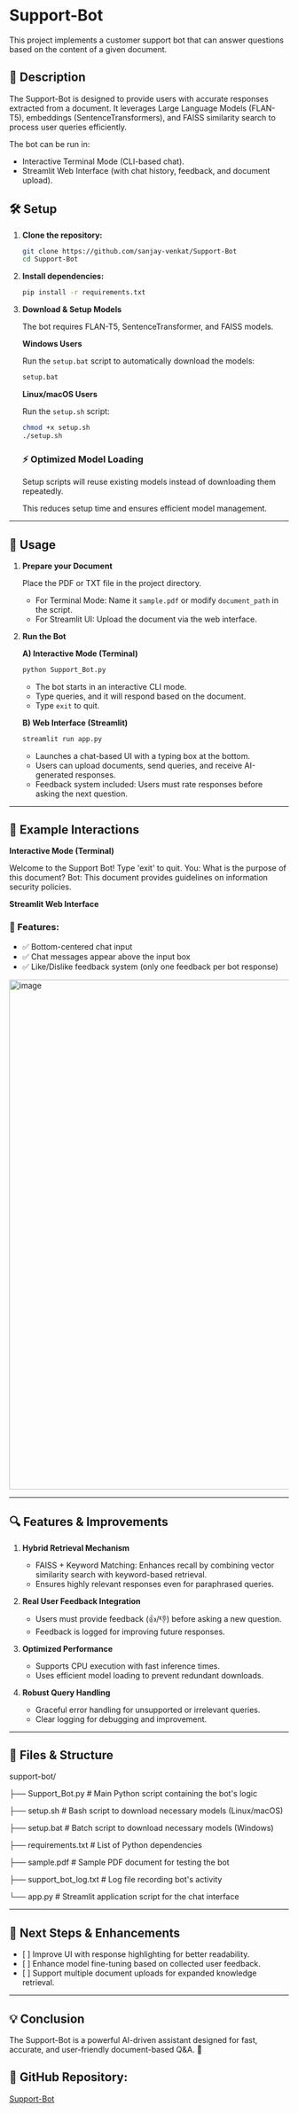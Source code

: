 # Support-Bot

This project implements a customer support bot that can answer questions based on the content of a given document.

## 📌 Description

The Support-Bot is designed to provide users with accurate responses extracted from a document. It leverages Large Language Models (FLAN-T5), embeddings (SentenceTransformers), and FAISS similarity search to process user queries efficiently.

The bot can be run in:

* Interactive Terminal Mode (CLI-based chat).
* Streamlit Web Interface (with chat history, feedback, and document upload).

## 🛠️ Setup

1.  **Clone the repository:**

    ```bash
    git clone https://github.com/sanjay-venkat/Support-Bot
    cd Support-Bot
    ```

2.  **Install dependencies:**

    ```bash
    pip install -r requirements.txt
    ```

3.  **Download & Setup Models**

    The bot requires FLAN-T5, SentenceTransformer, and FAISS models.

    **Windows Users**

    Run the `setup.bat` script to automatically download the models:

    ```bash
    setup.bat
    ```

    **Linux/macOS Users**

    Run the `setup.sh` script:

    ```bash
    chmod +x setup.sh
    ./setup.sh
    ```

    ### ⚡ Optimized Model Loading

    Setup scripts will reuse existing models instead of downloading them repeatedly.

    This reduces setup time and ensures efficient model management.

---

## 🚀 Usage

1.  **Prepare your Document**

    Place the PDF or TXT file in the project directory.

    * For Terminal Mode: Name it `sample.pdf` or modify `document_path` in the script.
    * For Streamlit UI: Upload the document via the web interface.

2.  **Run the Bot**

    **A) Interactive Mode (Terminal)**

    ```bash
    python Support_Bot.py
    ```

    * The bot starts in an interactive CLI mode.
    * Type queries, and it will respond based on the document.
    * Type `exit` to quit.

    **B) Web Interface (Streamlit)**

    ```bash
    streamlit run app.py
    ```

    * Launches a chat-based UI with a typing box at the bottom.
    * Users can upload documents, send queries, and receive AI-generated responses.
    * Feedback system included: Users must rate responses before asking the next question.

---

## 📝 Example Interactions

**Interactive Mode (Terminal)**

Welcome to the Support Bot! Type 'exit' to quit.
You: What is the purpose of this document?
Bot: This document provides guidelines on information security policies.


**Streamlit Web Interface**

### 📌 Features:

* ✅ Bottom-centered chat input
* ✅ Chat messages appear above the input box
* ✅ Like/Dislike feedback system (only one feedback per bot response)

<img width="920" alt="image" src="https://github.com/user-attachments/assets/663ac492-b671-4c3b-9044-e8b1dc12e329" />


---

## 🔍 Features & Improvements

1.  **Hybrid Retrieval Mechanism**

    * FAISS + Keyword Matching: Enhances recall by combining vector similarity search with keyword-based retrieval.
    * Ensures highly relevant responses even for paraphrased queries.

2.  **Real User Feedback Integration**

    * Users must provide feedback (👍/👎) before asking a new question.
    * Feedback is logged for improving future responses.

3.  **Optimized Performance**

    * Supports CPU execution with fast inference times.
    * Uses efficient model loading to prevent redundant downloads.

4.  **Robust Query Handling**

    * Graceful error handling for unsupported or irrelevant queries.
    * Clear logging for debugging and improvement.

---

## 📁 Files & Structure

support-bot/

├── Support_Bot.py  # Main Python script containing the bot's logic

├── setup.sh      # Bash script to download necessary models (Linux/macOS)

├── setup.bat     # Batch script to download necessary models (Windows)

├── requirements.txt # List of Python dependencies

├── sample.pdf    # Sample PDF document for testing the bot

├── support_bot_log.txt # Log file recording bot's activity 

└── app.py        # Streamlit application script for the chat interface 

---

## 📌 Next Steps & Enhancements

* \[ \] Improve UI with response highlighting for better readability.
* \[ \] Enhance model fine-tuning based on collected user feedback.
* \[ \] Support multiple document uploads for expanded knowledge retrieval.

---

## 💡 Conclusion

The Support-Bot is a powerful AI-driven assistant designed for fast, accurate, and user-friendly document-based Q&A. 🚀

## 🔗 GitHub Repository:

[Support-Bot](https://github.com/sanjay-venkat/Support-Bot)
